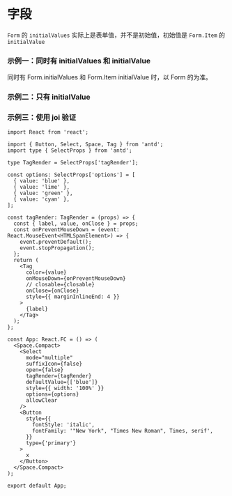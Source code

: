 # 字段

`Form` 的 `initialValues` 实际上是表单值，并不是初始值，初始值是 `Form.Item` 的 `initialValue`

### 示例一：同时有 initialValues 和 initialValue

同时有 Form.initialValues 和 Form.Item initialValue 时，以 Form 的为准。

<code src="./demos/initial-value1.tsx"></code>

### 示例二：只有 initialValue

<code src="./demos/initial-value2.tsx"></code>

### 示例三：使用 joi 验证

<code src="./demos/joi.tsx"></code>

<code src="./demos/form-list.tsx"></code>

<code src="./demos/normalize.tsx"></code>

<code src="./demos/disabled.tsx"></code>


```tsx
import React from 'react';

import { Button, Select, Space, Tag } from 'antd';
import type { SelectProps } from 'antd';

type TagRender = SelectProps['tagRender'];

const options: SelectProps['options'] = [
  { value: 'blue' },
  { value: 'lime' },
  { value: 'green' },
  { value: 'cyan' },
];

const tagRender: TagRender = (props) => {
  const { label, value, onClose } = props;
  const onPreventMouseDown = (event: React.MouseEvent<HTMLSpanElement>) => {
    event.preventDefault();
    event.stopPropagation();
  };
  return (
    <Tag
      color={value}
      onMouseDown={onPreventMouseDown}
      // closable={closable}
      onClose={onClose}
      style={{ marginInlineEnd: 4 }}
    >
      {label}
    </Tag>
  );
};

const App: React.FC = () => (
  <Space.Compact>
    <Select
      mode="multiple"
      suffixIcon={false}
      open={false}
      tagRender={tagRender}
      defaultValue={['blue']}
      style={{ width: '100%' }}
      options={options}
      allowClear
    />
    <Button
      style={{
        fontStyle: 'italic',
        fontFamily: '"New York", "Times New Roman", Times, serif',
      }}
      type={'primary'}
    >
      x
    </Button>
  </Space.Compact>
);

export default App;
```